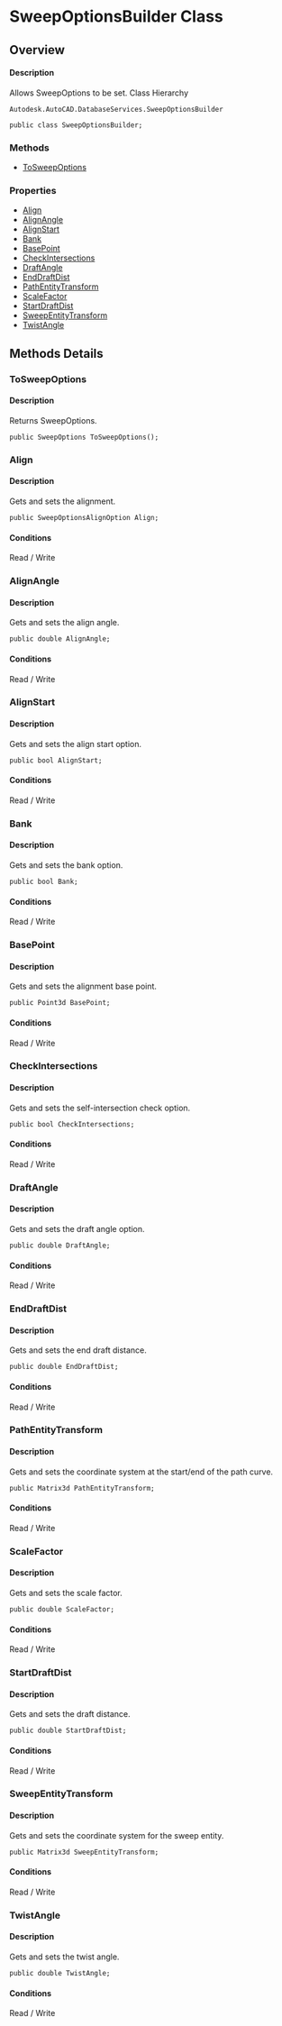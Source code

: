 # SweepOptionsBuilder Class

## Overview

#### Description
Allows SweepOptions to be set.
Class Hierarchy
```text
Autodesk.AutoCAD.DatabaseServices.SweepOptionsBuilder
```

```text
public class SweepOptionsBuilder;
```

### Methods

- [ToSweepOptions](#tosweepoptions)

### Properties

- [Align](#align)
- [AlignAngle](#alignangle)
- [AlignStart](#alignstart)
- [Bank](#bank)
- [BasePoint](#basepoint)
- [CheckIntersections](#checkintersections)
- [DraftAngle](#draftangle)
- [EndDraftDist](#enddraftdist)
- [PathEntityTransform](#pathentitytransform)
- [ScaleFactor](#scalefactor)
- [StartDraftDist](#startdraftdist)
- [SweepEntityTransform](#sweepentitytransform)
- [TwistAngle](#twistangle)


## Methods Details

### ToSweepOptions

#### Description
Returns SweepOptions.
```text
public SweepOptions ToSweepOptions();
```

### Align

#### Description
Gets and sets the alignment.
```text
public SweepOptionsAlignOption Align;
```

#### Conditions
Read / Write
### AlignAngle

#### Description
Gets and sets the align angle.
```text
public double AlignAngle;
```

#### Conditions
Read / Write
### AlignStart

#### Description
Gets and sets the align start option.
```text
public bool AlignStart;
```

#### Conditions
Read / Write
### Bank

#### Description
Gets and sets the bank option.
```text
public bool Bank;
```

#### Conditions
Read / Write
### BasePoint

#### Description
Gets and sets the alignment base point.
```text
public Point3d BasePoint;
```

#### Conditions
Read / Write
### CheckIntersections

#### Description
Gets and sets the self-intersection check option.
```text
public bool CheckIntersections;
```

#### Conditions
Read / Write
### DraftAngle

#### Description
Gets and sets the draft angle option.
```text
public double DraftAngle;
```

#### Conditions
Read / Write
### EndDraftDist

#### Description
Gets and sets the end draft distance.
```text
public double EndDraftDist;
```

#### Conditions
Read / Write
### PathEntityTransform

#### Description
Gets and sets the coordinate system at the start/end of the path curve.
```text
public Matrix3d PathEntityTransform;
```

#### Conditions
Read / Write
### ScaleFactor

#### Description
Gets and sets the scale factor.
```text
public double ScaleFactor;
```

#### Conditions
Read / Write
### StartDraftDist

#### Description
Gets and sets the draft distance.
```text
public double StartDraftDist;
```

#### Conditions
Read / Write
### SweepEntityTransform

#### Description
Gets and sets the coordinate system for the sweep entity.
```text
public Matrix3d SweepEntityTransform;
```

#### Conditions
Read / Write
### TwistAngle

#### Description
Gets and sets the twist angle.
```text
public double TwistAngle;
```

#### Conditions
Read / Write